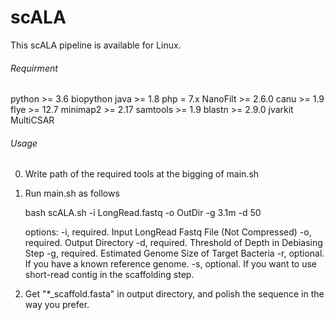 # scALA

This scALA pipeline is available for Linux.

###### Requirment ######
python >= 3.6
biopython
java >= 1.8
php = 7.x
NanoFilt >= 2.6.0
canu >= 1.9
flye >= 12.7
minimap2 >= 2.17 
samtools >= 1.9
blastn >= 2.9.0
jvarkit
MultiCSAR

######   Usage   ######
0. Write path of the required tools at the bigging of main.sh
1. Run main.sh as follows

    bash scALA.sh -i LongRead.fastq -o OutDir -g 3.1m -d 50

    options:
     -i, required. Input LongRead Fastq File (Not Compressed)
     -o, required. Output Directory
     -d, required. Threshold of Depth in Debiasing Step
     -g, required. Estimated Genome Size of Target Bacteria
     -r, optional. If you have a known reference genome.
     -s, optional. If you want to use short-read contig in the scaffolding step.

2. Get "*_scaffold.fasta" in output directory, and polish the sequence in the way you prefer.
